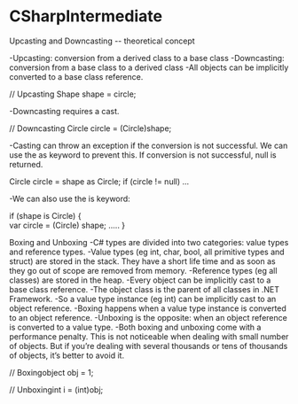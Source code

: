# CSharpIntermediate

Upcasting and Downcasting -- theoretical concept

-Upcasting: conversion from a derived class to a base class
-Downcasting: conversion from a base class to a derived class
-All objects can be implicitly converted to a base class reference. 

// Upcasting
Shape shape = circle; 

-Downcasting requires a cast.

// Downcasting
Circle circle = (Circle)shape;

-Casting can throw an exception if the conversion is not successful. We can use the as keyword to prevent this. If conversion is not successful, null is returned. 

Circle circle = shape as Circle;
if (circle != null) ...

-We can also use the is keyword:

if (shape is Circle)
{    
var circle = (Circle) shape;
.....
}


Boxing and Unboxing
-C# types are divided into two categories: value types and reference types.
-Value types (eg int, char, bool, all primitive types and struct) are stored in the stack. They have a short life time and as soon as they go out of scope are removed from memory.
-Reference types (eg all classes) are stored in the heap. 
-Every object can be implicitly cast to a base class reference. 
-The object class is the parent of all classes in .NET Framework.
-So a value type instance (eg int) can be implicitly cast to an object reference. 
-Boxing happens when a value type instance is converted to an object reference. 
-Unboxing is the opposite: when an object reference is converted to a value type.
-Both boxing and unboxing come with a performance penalty. This is not noticeable when dealing with small number of objects. But if you’re dealing with several thousands or tens of thousands of objects, it’s better to avoid it. 

// Boxingobject 
obj = 1; 

// Unboxingint 
i = (int)obj;
